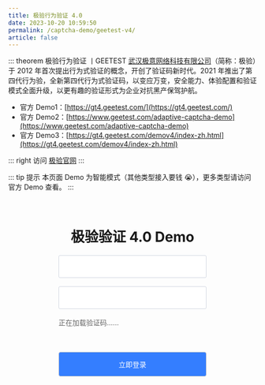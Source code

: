 ```yaml
---
title: 极验行为验证 4.0
date: 2023-10-20 10:59:50
permalink: /captcha-demo/geetest-v4/
article: false
---
```


::: theorem 极验行为验证 <Badge text="4.0" type="error" vertical="middle"/>丨GEETEST
[武汉极意网络科技有限公司](https://www.tianyancha.com/company/699317632)（简称：极验）于 2012 年首次提出行为式验证的概念，开创了验证码新时代。2021 年推出了第四代行为验，全新第四代行为式验证码，以变应万变，安全能力、体验配置和验证模式全面升级，以更有趣的验证形式为企业对抗黑产保驾护航。

- 官方 Demo1：[https://gt4.geetest.com/](https://gt4.geetest.com/)
- 官方 Demo2：[https://www.geetest.com/adaptive-captcha-demo](https://www.geetest.com/adaptive-captcha-demo)
- 官方 Demo3：[https://gt4.geetest.com/demov4/index-zh.html](https://gt4.geetest.com/demov4/index-zh.html)

::: right
访问 [极验官网](https://www.geetest.com/adaptive-captcha)
:::

[//]: # (<iframe src="https://gt4.geetest.com/" height="700px"></iframe>)

::: tip 提示
本页面 Demo 为智能模式（其他类型接入要钱 :sob:），更多类型请访问官方 Demo 查看。
:::

<br>

<style>
    .gt-submit {
        background: #347eff;
        border-radius: 4px;
        margin: 20px 0;
        display: inline-block;
        width: 300px;
        height: 50px;
        box-sizing: border-box;
        border: 1px solid #ccc;
        color: #fff;
        cursor: pointer;
        font-size: 14px;
        line-height: 49px;
    }
    .gt-submit:hover {
        background: #1A73E8;
    }
    .gt-input {
        display: inline-block;
        width: 300px;
        padding: 12px;
        border: 1px solid #d1d6e0;
        background-color: #fff;
        position: relative;
        cursor: pointer;
        -webkit-box-sizing: border-box;
        box-sizing: border-box;
        border-radius: 3px;
        color: #292f3a;
        font-size: 14px;
        line-height: 20px;
    }
    #gt-captcha {
        display: inline-block;
        width: 300px;
        height: 50px;
    }
    .gt-show {
        display: block;
    }
    #gt-wait {
        text-align: left;
        color: #666;
        margin: 0;
        font-size: 14px;
    }
</style>
<div style="text-align: center">
    <h1>极验验证 4.0 Demo</h1>
    <form id="form">
        <div>
            <input type="text" :placeholder="'\ue614 请输入账号'" id="username" maxlength="" class="iconfont gt-input">
        </div>
        <br>
        <div>
            <input type="text" :placeholder="'\ue69c 请输入密码'" id="password" maxlength="" class="iconfont gt-input">
        </div>
        <br>
        <div>
            <div id="gt-captcha">
                <p id="gt-wait" class="gt-show">正在加载验证码......</p>
            </div>
        </div>
        <input class="gt-submit" id="submit" type="submit" value="立即登录">
    </form>
</div>
<script src="https://lib.baomitu.com/jquery/1.9.1/jquery.min.js"></script>
<script src="https://static.geetest.com/v4/gt4.js"></script>
<script>
    initGeetest4({
        captchaId: '4f6147ccd6e9a39ab33608b16e248abc',
        product: 'float',
        nativeButton: {width:'260px',height:'50px'}
    }, function (captchaObj) {
        captchaObj.appendTo('#gt-captcha');
        captchaObj.onReady(function () {
            $('#gt-wait').hide();
        });
        $('#submit').click(function (e) {
            var result = captchaObj.getValidate();
            if (!result) {
                e.preventDefault();
                return alert('请先完成验证！');
            }
            result.captcha_id = '4f6147ccd6e9a39ab33608b16e248abc';
            $.ajax({
                url: 'https://api.spiderapi.cn/geetest4/login',
                type: 'post',
                dataType: 'json',
                data: result,
                success: function (data) {
                    if (data.result === 'success') {
                        alert('登录成功' + JSON.stringify(data));
                        // captchaObj.reset();
                    } else if (data.result === 'fail') {
                        alert('登录失败，请重新验证！' + JSON.stringify(data));
                        captchaObj.reset();
                    }
                }
            });
        });
    });
</script>
